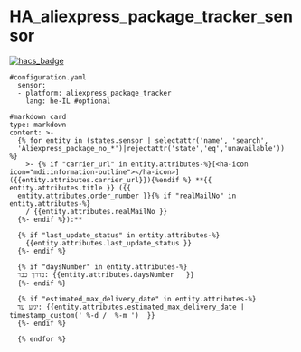 # HA_aliexpress_package_tracker_sensor
[![hacs_badge](https://img.shields.io/badge/HACS-Custom-41BDF5.svg?style=for-the-badge)](https://github.com/hacs/integration)




```
#configuration.yaml
  sensor:
  - platform: aliexpress_package_tracker
    lang: he-IL #optional
 ```
```
#markdown card
type: markdown
content: >-
  {% for entity in (states.sensor | selectattr('name', 'search',
  'Aliexpress_package_no_*')|rejectattr('state','eq','unavailable')) %}
    >- {% if "carrier_url" in entity.attributes-%}[<ha-icon icon="mdi:information-outline"></ha-icon>]({{entity.attributes.carrier_url}}){%endif %} **{{ entity.attributes.title }} ({{
  entity.attributes.order_number }}{% if "realMailNo" in entity.attributes-%}
    / {{entity.attributes.realMailNo }}
  {%- endif %}):**
  
  {% if "last_update_status" in entity.attributes-%}
    {{entity.attributes.last_update_status }}
  {%- endif %}
  
  {% if "daysNumber" in entity.attributes-%}  
  בדרך כבר: {{entity.attributes.daysNumber   }}  
  {%- endif %}

  {% if "estimated_max_delivery_date" in entity.attributes-%}  
  יגיע עד: {{entity.attributes.estimated_max_delivery_date | timestamp_custom(' %-d /  %-m ')  }}  
  {%- endif %}
  
  {% endfor %}

 ```
